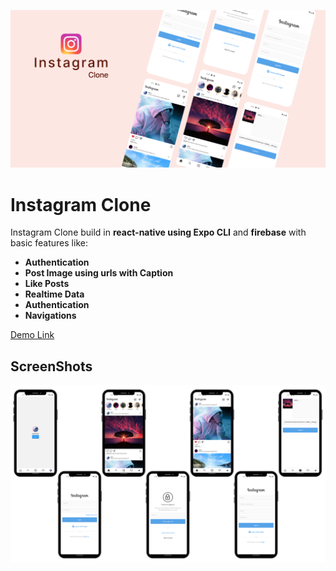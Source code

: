 ![](/screenshots/instagram.png)
# Instagram Clone

Instagram Clone build in **react-native using Expo CLI** and **firebase** with basic features like: 
- **Authentication**
- **Post Image using urls with Caption**
- **Like Posts**
- **Realtime Data**
- **Authentication**
- **Navigations**

[Demo Link](https://appetize.io/embed/eqeg9tq9zzdyetv1abf108pcar?device=pixel4&osVersion=11&scale=75)



## ScreenShots
![ScreenShots](/screenshots/instagram-clone.png)



